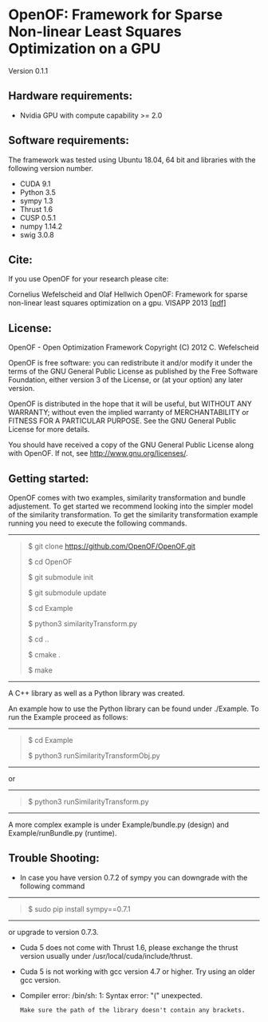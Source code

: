 OpenOF: Framework for Sparse Non-linear Least Squares Optimization on a GPU
===================================================
Version 0.1.1

Hardware requirements:
------------------------------------------

- Nvidia GPU with compute capability >= 2.0

Software requirements:
------------------------------------------

The framework was tested using Ubuntu 18.04, 64 bit and libraries with the following version number.
- CUDA 9.1
- Python 3.5
- sympy 1.3
- Thrust 1.6
- CUSP 0.5.1
- numpy 1.14.2
- swig 3.0.8

Cite:
------------------------------------------
If you use OpenOF for your research please cite:

Cornelius Wefelscheid and Olaf Hellwich
OpenOF: Framework for sparse non-linear least squares optimization on a gpu.
VISAPP 2013 [[pdf]](http://www.cv.tu-berlin.de/fileadmin/fg140/OpenOF.pdf)

License:
------------------------------------------
   OpenOF - Open Optimization Framework
   Copyright (C) 2012 C. Wefelscheid


   OpenOF is free software: you can redistribute it and/or modify
   it under the terms of the GNU General Public License as published by
   the Free Software Foundation, either version 3 of the License, or
   (at your option) any later version.
   
   OpenOF is distributed in the hope that it will be useful,
   but WITHOUT ANY WARRANTY; without even the implied warranty of
   MERCHANTABILITY or FITNESS FOR A PARTICULAR PURPOSE.  See the
   GNU General Public License for more details.
   
   You should have received a copy of the GNU General Public License
   along with OpenOF.  If not, see <http://www.gnu.org/licenses/>.

Getting started:
------------------------------------------

OpenOF comes with two examples, similarity transformation and bundle adjustement. To get started we recommend looking into the simpler model of the similarity transformation. To get the similarity transformation example running you need to execute the following commands.

----------------------
> $ git clone https://github.com/OpenOF/OpenOF.git
>
> $ cd OpenOF
>
> $ git submodule init
>
> $ git submodule update
>
> $ cd Example
> 
> $ python3 similarityTransform.py
> 
> $ cd ..
>
> $ cmake .
>
> $ make

---------------------

A C++ library as well as a Python library was created.

An example how to use the Python library can be found under ./Example.
To run the Example proceed as follows:

------------
> $ cd Example
> 
> $ python3 runSimilarityTransformObj.py

------------

or

------------
> $ python3 runSimilarityTransform.py

------------

A more complex example is under Example/bundle.py (design) and Example/runBundle.py (runtime).

Trouble Shooting:
------------------------------------------

- In case you have version 0.7.2 of sympy you can downgrade with the following command

------------
>
> $ sudo pip install sympy==0.7.1

------------
or upgrade to version 0.7.3.
- Cuda 5 does not come with Thrust 1.6, please exchange the thrust version usually under /usr/local/cuda/include/thrust.
- Cuda 5 is not working with gcc version 4.7 or higher. Try using an older gcc version.
- Compiler error: /bin/sh: 1: Syntax error: "(" unexpected.
      
      Make sure the path of the library doesn't contain any brackets.





